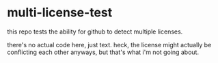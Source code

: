 # multi-license-test
this repo tests the ability for github to detect multiple licenses.

there's no actual code here, just text. heck, the license might actually be conflicting each other anyways, but that's what i'm not going about.
